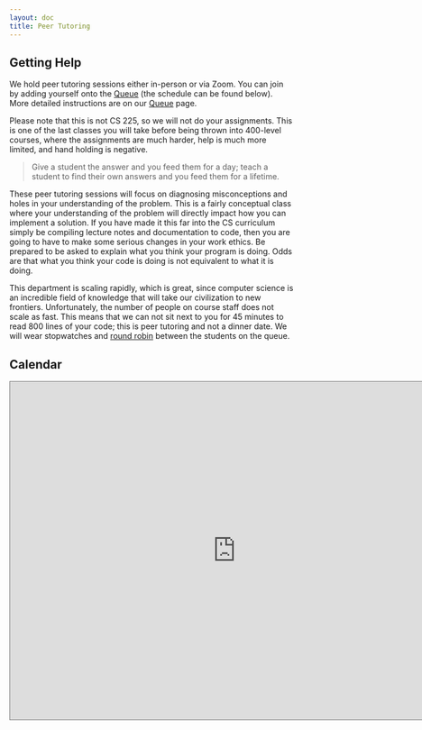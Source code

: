 ```yaml
---
layout: doc
title: Peer Tutoring
---
```


## Getting Help

We hold peer tutoring sessions either in-person or via Zoom. You can join by adding yourself onto the [Queue](https://queue.illinois.edu/q/queue/907) (the schedule can be found below). More detailed instructions are on our [Queue](https://queue.illinois.edu/q/queue/907) page.

Please note that this is not CS 225, so we will not do your assignments. This is one of the last classes you will take before being thrown into 400-level courses, where the assignments are much harder, help is much more limited, and hand holding is negative.

> Give a student the answer and you feed them for a day; teach a student to find their own answers and you feed them for a lifetime.

These peer tutoring sessions will focus on diagnosing misconceptions and holes in your understanding of the problem. This is a fairly conceptual class where your understanding of the problem will directly impact how you can implement a solution. If you have made it this far into the CS curriculum simply be compiling lecture notes and documentation to code, then you are going to have to make some serious changes in your work ethics. Be prepared to be asked to explain what you think your program is doing. Odds are that what you think your code is doing is not equivalent to what it is doing.

This department is scaling rapidly, which is great, since computer science is an incredible field of knowledge that will take our civilization to new frontiers. Unfortunately, the number of people on course staff does not scale as fast. This means that we can not sit next to you for 45 minutes to read 800 lines of your code; this is peer tutoring and not a dinner date. We will wear stopwatches and [round robin](https://en.wikipedia.org/wiki/Round-robin_scheduling) between the students on the queue.

## Calendar

<!-- The Calendar will appear here in the second week of classes. -->
<iframe src="https://calendar.google.com/calendar/embed?height=600&wkst=1&bgcolor=%23ffffff&ctz=America%2FChicago&title=CS%20341%20Peer%20Tutoring&showDate=1&showPrint=0&showTabs=0&mode=WEEK&showCalendars=0&src=Y19jNmRhdTh2bzk3Mm9qbmpubGNjbjNodXZna0Bncm91cC5jYWxlbmRhci5nb29nbGUuY29t&color=%23F09300" style="border:solid 1px #777" width="800" height="600" frameborder="0" scrolling="no"></iframe>

